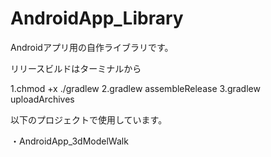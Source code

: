 # AndroidApp_Library
Androidアプリ用の自作ライブラリです。

リリースビルドはターミナルから

1.chmod +x ./gradlew
2.gradlew assembleRelease
3.gradlew uploadArchives

以下のプロジェクトで使用しています。  
  
・AndroidApp_3dModelWalk
